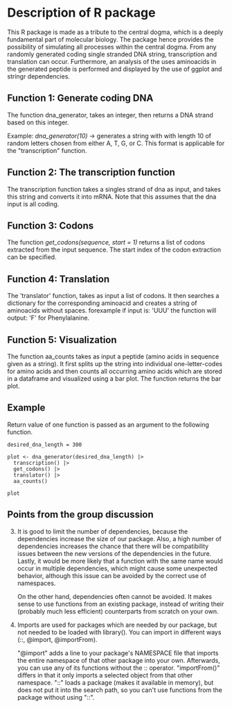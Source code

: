 # Description of R package

This R package is made as a tribute to the central dogma, which is a deeply fundamental part of molecular biology. The package hence provides the possibility of simulating all processes within the central dogma. From any randomly generated coding single stranded DNA string, transcription and translation can occur. Furthermore, an analysis of the uses aminoacids in the generated peptide is performed and displayed by the use of ggplot and stringr dependencies.

## Function 1: Generate coding DNA

The function dna_generator, takes an integer, then returns a DNA strand based on this integer.

Example: *dna_generator(10)* -\> generates a string with with length 10 of random letters chosen from either A, T, G, or C. This format is applicable for the "transcription" function.

## Function 2: The transcription function

The transcription function takes a singles strand of dna as input, and takes this string and converts it into mRNA. Note that this assumes that the dna input is all coding.

## Function 3: Codons

The function *get_codons(sequence, start = 1)* returns a list of codons extracted from the input sequence. The start index of the codon extraction can be specified.

## Function 4: Translation

The 'translator' function, takes as input a list of codons. It then searches a dictionary for the corresponding aminoacid and creates a string of aminoacids without spaces. forexample if input is: 'UUU' the function will output: 'F' for Phenylalanine.

## Function 5: Visualization

The function aa_counts takes as input a peptide (amino acids in sequence given as a string). It first splits up the string into individual one-letter-codes for amino acids and then counts all occurring amino acids which are stored in a dataframe and visualized using a bar plot. The function returns the bar plot.

## Example

Return value of one function is passed as an argument to the following function.

```{r}
desired_dna_length = 300

plot <- dna_generator(desired_dna_length) |> 
  transcription() |> 
  get_codons() |> 
  translator() |> 
  aa_counts()

plot
```

## Points from the group discussion

3)  It is good to limit the number of dependencies, because the dependencies increase the size of our package. Also, a high number of dependencies increases the chance that there will be compatibility issues between the new versions of the dependencies in the future. Lastly, it would be more likely that a function with the same name would occur in multiple dependencies, which might cause some unexpected behavior, although this issue can be avoided by the correct use of namespaces.

    On the other hand, dependencies often cannot be avoided. It makes sense to use functions from an existing package, instead of writing their (probably much less efficient) counterparts from scratch on your own.

4)  Imports are used for packages which are needed by our package, but not needed to be loaded with library(). You can import in different ways (::, @import, @importFrom).

    "\@import" adds a line to your package's NAMESPACE file that imports the entire namespace of that other package into your own. Afterwards, you can use any of its functions without the :: operator. "importFrom()" differs in that it only imports a selected object from that other namespace. "::" loads a package (makes it available in memory), but does not put it into the search path, so you can't use functions from the package without using "::".
